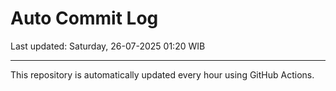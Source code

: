 # Auto Commit Log

Last updated: Saturday, 26-07-2025 01:20 WIB

---

This repository is automatically updated every hour using GitHub Actions.
